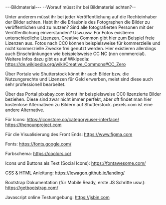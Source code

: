 ---Bildmaterial---
--Worauf müsst ihr bei Bildmaterial achten?--

Unter anderem müsst ihr bei jeder Veröffentlichung auf die Rechteinhaber der Bilder achten. Habt ihr die Erlaubnis des Fotographen die Bilder zu veröffentlichen und zu nutzen? Sind alle fotografierten Personen mit der Veröffentlichung einverstanden? Usw.usw.
Für Fotos existieren unterschiedliche Lizenzen. Creative Common gibt hier zum Beispiel freie Lizenzen aus. Fotos nach CC0 können beispielsweise für kommerzielle und nicht kommerzielle Zwecke frei genutzt werden. Hier existieren allerdings auch Einschränkungen wie beispielsweise CC NC (non commercial). Weitere Infos dazu gibt es auf Wikipedia: https://de.wikipedia.org/wiki/Creative_Commons#CC_Zero


Über Portale wie Shutterstock könnt ihr auch Bilder bzw. die Nutzungsrechte und Lizenzen für Geld erwerben, meist sind diese auch sehr professionell bearbeitet.

Über das Portal pixabay.com könnt ihr beispielsweise CC0 lizenzierte Bilder beziehen. Diese sind zwar nicht immer perfekt, aber oft findet man hier kostenlose Alternativen zu Bildern auf Shutterstock. 
pexels.com ist eine andere Alternative.

Für Icons: 
https://iconstore.co/category/user-interface/
https://thenounproject.com

Für die Visualisierung des Front Ends:
https://www.figma.com

Fonts:
https://fonts.google.com/

Farbschema:
https://coolors.co/

Icons und Buttons als Text (Social Icons):
https://fontawesome.com/

CSS & HTML Anleitung:
https://lewagon.github.io/landing/

Bootstrap Dokumentation (für Mobile Ready, erste JS Schritte usw.):
https://getbootstrap.com/

Javascript online Testumgebung:
https://jsbin.com
